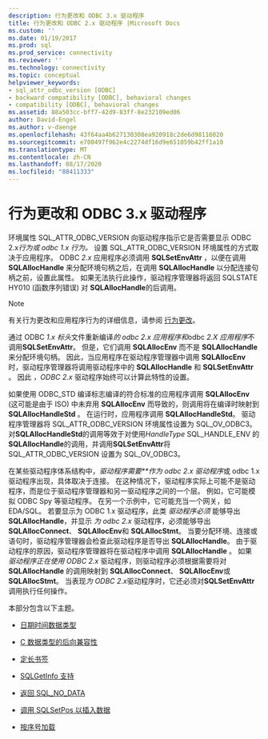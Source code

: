 ```yaml
---
description: 行为更改和 ODBC 3.x 驱动程序
title: 行为更改和 ODBC 2.x 驱动程序 |Microsoft Docs
ms.custom: ''
ms.date: 01/19/2017
ms.prod: sql
ms.prod_service: connectivity
ms.reviewer: ''
ms.technology: connectivity
ms.topic: conceptual
helpviewer_keywords:
- sql_attr_odbc_version [ODBC]
- backward compatibility [ODBC], behavioral changes
- compatibility [ODBC], behavioral changes
ms.assetid: 88a503cc-bff7-42d9-83ff-8e232109ed06
author: David-Engel
ms.author: v-daenge
ms.openlocfilehash: 43f64aa4b627130308ea920918c2de6d98116020
ms.sourcegitcommit: e700497f962e4c2274df16d9e651059b42ff1a10
ms.translationtype: MT
ms.contentlocale: zh-CN
ms.lasthandoff: 08/17/2020
ms.locfileid: "88411333"
---
```

# <a name="behavioral-changes-and-odbc-3x-drivers"></a>行为更改和 ODBC 3.x 驱动程序
环境属性 SQL_ATTR_ODBC_VERSION 向驱动程序指示它是否需要显示 ODBC 2.x*行为或 odbc* *1.x 行为。* 设置 SQL_ATTR_ODBC_VERSION 环境属性的方式取决于应用程序。 ODBC *2.x* 应用程序必须调用 **SQLSetEnvAttr** ，以便在调用 **SQLAllocHandle** 来分配环境句柄之后，在调用 **SQLAllocHandle** 以分配连接句柄之前，设置此属性。 如果无法执行此操作，驱动程序管理器将返回 SQLSTATE HY010 (函数序列错误) 对 **SQLAllocHandle**的后调用。  
  
> [!NOTE]  
>  有关行为更改和应用程序行为的详细信息，请参阅 [行为更改](../../../odbc/reference/develop-app/behavioral-changes.md)。  
  
 通过 ODBC *1.x 标头*文件重新编译*的 odbc 2.x 应用程序和*odbc *2.X 应用程序*不调用**SQLSetEnvAttr**。 但是，它们调用 **SQLAllocEnv** 而不是 **SQLAllocHandle** 来分配环境句柄。 因此，当应用程序在驱动程序管理器中调用 **SQLAllocEnv** 时，驱动程序管理器将调用驱动程序中的 **SQLAllocHandle** 和 **SQLSetEnvAttr** 。 因此 *，ODBC 2.x* 驱动程序始终可以计算此特性的设置。  
  
 如果使用 ODBC_STD 编译标志编译的符合标准的应用程序调用 **SQLAllocEnv** (这可能是由于 ISO) 中未弃用 **SQLAllocEnv** 而导致的，则调用将在编译时映射到 **SQLAllocHandleStd** 。 在运行时，应用程序调用 **SQLAllocHandleStd**。 驱动程序管理器将 SQL_ATTR_ODBC_VERSION 环境属性设置为 SQL_OV_ODBC3。 对**SQLAllocHandleStd**的调用等效于对使用*HandleType* SQL_HANDLE_ENV 的**SQLAllocHandle**的调用，并调用**SQLSetEnvAttr**将 SQL_ATTR_ODBC_VERSION 设置为 SQL_OV_ODBC3。  
  
 在某些驱动程序体系结构中，*驱动程序需要**作为 odbc 2.x 驱动程序*或 odbc 1.x 驱动程序出现，具体取决于连接。 在这种情况下，驱动程序实际上可能不是驱动程序，而是位于驱动程序管理器和另一驱动程序之间的一个层。 例如，它可能模拟 ODBC Spy 等驱动程序。 在另一个示例中，它可能充当一个网关，如 EDA/SQL。 若要显示为 ODBC 1.x 驱动程序，此类 *驱动程序必须* 能够导出 **SQLAllocHandle**，并显示 *为 odbc 2.x* 驱动程序，必须能够导出 **SQLAllocConnect**、 **SQLAllocEnv**和 **SQLAllocStmt**。 当要分配环境、连接或语句时，驱动程序管理器会检查此驱动程序是否导出 **SQLAllocHandle**。 由于驱动程序的原因，驱动程序管理器将在驱动程序中调用 **SQLAllocHandle** 。 如果 *驱动程序正在使用 ODBC 2.x* 驱动程序，则驱动程序必须根据需要将对 **SQLAllocHandle** 的调用映射到 **SQLAllocConnect**、 **SQLAllocEnv**或 **SQLAllocStmt**。 当表现*为 ODBC 2.x*驱动程序时，它还必须对**SQLSetEnvAttr**调用执行任何操作。  
  
 本部分包含以下主题。  
  
-   [日期时间数据类型](../../../odbc/reference/appendixes/datetime-data-types.md)  
  
-   [C 数据类型的后向兼容性](../../../odbc/reference/appendixes/backward-compatibility-of-c-data-types.md)  
  
-   [定长书签](../../../odbc/reference/appendixes/fixed-length-bookmarks.md)  
  
-   [SQLGetInfo 支持](../../../odbc/reference/appendixes/sqlgetinfo-support.md)  
  
-   [返回 SQL_NO_DATA](../../../odbc/reference/appendixes/returning-sql-no-data.md)  
  
-   [调用 SQLSetPos 以插入数据](../../../odbc/reference/appendixes/calling-sqlsetpos-to-insert-data.md)  
  
-   [按序号加载](../../../odbc/reference/appendixes/loading-by-ordinal.md)
